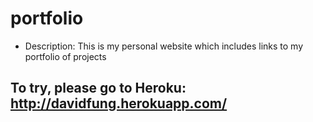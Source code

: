# portfolio

* Description: This is my personal website which includes links to my portfolio of projects

## To try, please go to Heroku: http://davidfung.herokuapp.com/
